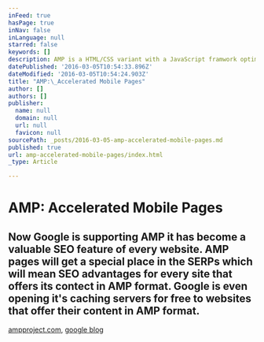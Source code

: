 ```yaml
---
inFeed: true
hasPage: true
inNav: false
inLanguage: null
starred: false
keywords: []
description: AMP is a HTML/CSS variant with a JavaScript framwork optimized for fast loading mobile content
datePublished: '2016-03-05T10:54:33.896Z'
dateModified: '2016-03-05T10:54:24.903Z'
title: "AMP:\_Accelerated Mobile Pages"
author: []
authors: []
publisher:
  name: null
  domain: null
  url: null
  favicon: null
sourcePath: _posts/2016-03-05-amp-accelerated-mobile-pages.md
published: true
url: amp-accelerated-mobile-pages/index.html
_type: Article

---
```

# AMP: Accelerated Mobile Pages

## Now Google is supporting AMP it has become a valuable SEO feature of every website. AMP pages will get a special place in the SERPs which will mean SEO advantages for every site that offers its contect in AMP format.  Google is even opening it's caching servers for free to websites that offer their content in AMP format.   
[ampproject.com][0], [google blog][1]

[0]: https://www.ampproject.org/
[1]: https://googleblog.blogspot.nl/2015/10/introducing-accelerated-mobile-pages.html